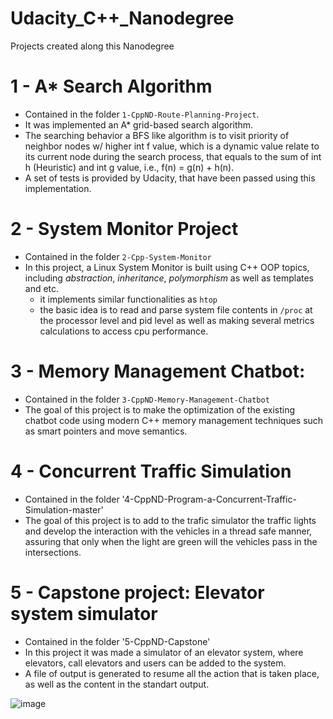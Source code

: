 # Udacity_C++_Nanodegree
Projects created along this Nanodegree

# 1 - A* Search Algorithm
- Contained in the folder `1-CppND-Route-Planning-Project`.
- It was implemented an A* grid-based search algorithm.
- The searching behavior a BFS like algorithm is to visit priority of neighbor nodes w/ higher int f value, which is a dynamic value relate to its current node during the search process, that equals to the sum of int h (Heuristic) and int g value, i.e., f(n) = g(n) + h(n).
- A set of tests is provided by Udacity, that have been passed using this implementation.

# 2 - System Monitor Project
* Contained in the folder `2-Cpp-System-Monitor`
* In this project, a Linux System Monitor is built using C++ OOP topics, including *abstraction*, *inheritance*, *polymorphism* as well as templates and etc.
    * it implements similar functionalities as `htop`
    * the basic idea is to read and parse system file contents in `/proc` at the processor level and pid level as well as making several metrics calculations
      to access cpu performance.
    
# 3 - Memory Management Chatbot:
* Contained in the folder `3-CppND-Memory-Management-Chatbot`
* The goal of this project is to make the optimization of the existing chatbot code using modern C++ memory management techniques such as smart pointers and move    semantics.

# 4 - Concurrent Traffic Simulation
* Contained in the folder '4-CppND-Program-a-Concurrent-Traffic-Simulation-master'
* The goal of this project is to add to the trafic simulator the traffic lights and develop the interaction with the vehicles
in a thread safe manner, assuring that only when the light are green will the vehicles pass in the intersections. 

# 5 - Capstone project: Elevator system simulator
* Contained in the folder '5-CppND-Capstone'
* In this project it was made a simulator of an elevator system, where elevators, call elevators and users can be added to the system.
* A file of output is generated to resume all the action that is taken place, as well as the content in the standart output.

![image](https://user-images.githubusercontent.com/31144077/161641043-fe548aee-629a-411b-a0e2-464fab4e7ae8.png)

